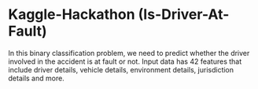 # Kaggle-Hackathon (Is-Driver-At-Fault)
In this binary classification problem, we need to predict whether the driver involved in the accident is at fault or not. Input data has 42 features that include driver details, vehicle details, environment details, jurisdiction details and more.

